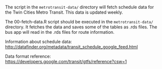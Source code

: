 The script in the `metrotransit-data/` directory will fetch schedule data for the Twin Cities Metro Transit. This data is updated weekly.

The 00-fetch-data.R script should be executed in the `metrotransit-data/` directory. It fetches the data and saves some of the tables as .rds files. The bus app will read in the .rds files for route information.

Information about schedule data: http://datafinder.org/metadata/transit_schedule_google_feed.html

Data format reference: https://developers.google.com/transit/gtfs/reference?csw=1
